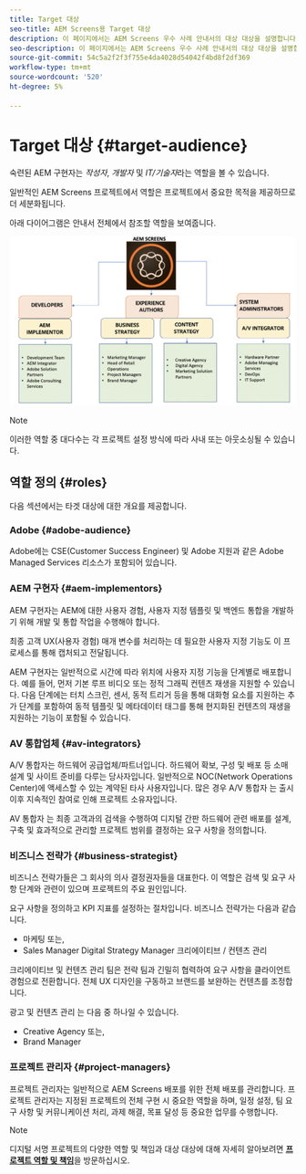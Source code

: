 ```yaml
---
title: Target 대상
seo-title: AEM Screens용 Target 대상
description: 이 페이지에서는 AEM Screens 우수 사례 안내서의 대상 대상을 설명합니다
seo-description: 이 페이지에서는 AEM Screens 우수 사례 안내서의 대상 대상을 설명합니다
source-git-commit: 54c5a2f2f3f755e4da4028d54042f4bd8f2df369
workflow-type: tm+mt
source-wordcount: '520'
ht-degree: 5%

---
```



# Target 대상 {#target-audience}

숙련된 AEM 구현자는 *작성자*, *개발자* 및 *IT/기술자*&#x200B;라는 역할을 볼 수 있습니다.

일반적인 AEM Screens 프로젝트에서 역할은 프로젝트에서 중요한 목적을 제공하므로 더 세분화됩니다.

아래 다이어그램은 안내서 전체에서 참조할 역할을 보여줍니다.

![](/help/assets/roles-used.png)

>[!NOTE]
>이러한 역할 중 대다수는 각 프로젝트 설정 방식에 따라 사내 또는 아웃소싱될 수 있습니다.

## 역할 정의 {#roles}

다음 섹션에서는 타겟 대상에 대한 개요를 제공합니다.

### Adobe {#adobe-audience}

Adobe에는 CSE(Customer Success Engineer) 및 Adobe 지원과 같은 Adobe Managed Services 리소스가 포함되어 있습니다.

### AEM 구현자 {#aem-implementors}

AEM 구현자는 AEM에 대한 사용자 경험, 사용자 지정 템플릿 및 백엔드 통합을 개발하기 위해 개발 및 통합 작업을 수행해야 합니다.

최종 고객 UX(사용자 경험) 매개 변수를 처리하는 데 필요한 사용자 지정 기능도 이 프로세스를 통해 캡처되고 전달됩니다.

AEM 구현자는 일반적으로 시간에 따라 위치에 사용자 지정 기능을 단계별로 배포합니다. 예를 들어, 먼저 기본 루프 비디오 또는 정적 그래픽 컨텐츠 재생을 지원할 수 있습니다. 다음 단계에는 터치 스크린, 센서, 동적 트리거 등을 통해 대화형 요소를 지원하는 추가 단계를 포함하여 동적 템플릿 및 메타데이터 태그를 통해 현지화된 컨텐츠의 재생을 지원하는 기능이 포함될 수 있습니다.

### AV 통합업체 {#av-integrators}

A/V 통합자는 하드웨어 공급업체/파트너입니다. 하드웨어 확보, 구성 및 배포 등 소매 설계 및 사이트 준비를 다루는 당사자입니다. 일반적으로 NOC(Network Operations Center)에 액세스할 수 있는 계약된 타사 사용자입니다. 많은 경우 A/V 통합자 는 출시 이후 지속적인 참여로 인해 프로젝트 소유자입니다.

AV 통합자 는 최종 고객과의 검색을 수행하여 디지털 간판 하드웨어 관련 배포를 설계, 구축 및 효과적으로 관리할 프로젝트 범위를 결정하는 요구 사항을 정의합니다.

### 비즈니스 전략가 {#business-strategist}

비즈니스 전략가들은 그 회사의 의사 결정권자들을 대표한다. 이 역할은 검색 및 요구 사항 단계와 관련이 있으며 프로젝트의 주요 원인입니다.

요구 사항을 정의하고 KPI 지표를 설정하는 절차입니다. 비즈니스 전략가는 다음과 같습니다.

* 마케팅 또는,
* Sales Manager Digital Strategy Manager 크리에이티브 / 컨텐츠 관리

크리에이티브 및 컨텐츠 관리 팀은 전략 팀과 긴밀히 협력하여 요구 사항을 클라이언트 경험으로 전환합니다. 전체 UX 디자인을 구동하고 브랜드를 보완하는 컨텐츠를 조정합니다.

광고 및 컨텐츠 관리 는 다음 중 하나일 수 있습니다.

* Creative Agency 또는,
* Brand Manager

### 프로젝트 관리자 {#project-managers}

프로젝트 관리자는 일반적으로 AEM Screens 배포를 위한 전체 배포를 관리합니다. 프로젝트 관리자는 지정된 프로젝트의 전체 구현 시 중요한 역할을 하며, 일정 설정, 팀 요구 사항 및 커뮤니케이션 처리, 과제 해결, 목표 달성 등 중요한 업무를 수행합니다.

>[!NOTE]
>디지털 서명 프로젝트의 다양한 역할 및 책임과 대상 대상에 대해 자세히 알아보려면 **[프로젝트 역할 및 책임](https://helpx.adobe.com/experience-manager/6-5/screens/using/project-roles-responsibilities.html)**&#x200B;을 방문하십시오.

